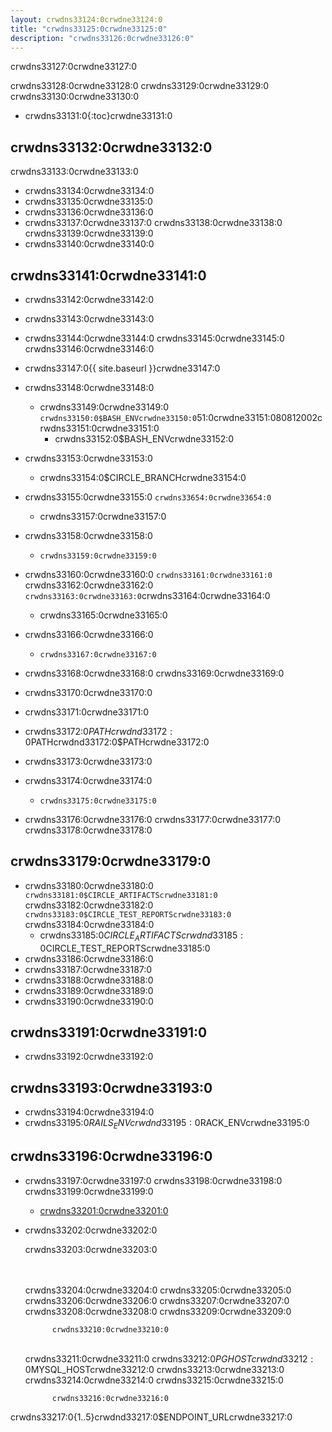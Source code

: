 ```yaml
---
layout: crwdns33124:0crwdne33124:0
title: "crwdns33125:0crwdne33125:0"
description: "crwdns33126:0crwdne33126:0"
---
```

crwdns33127:0crwdne33127:0

crwdns33128:0crwdne33128:0 crwdns33129:0crwdne33129:0 crwdns33130:0crwdne33130:0

- crwdns33131:0{:toc}crwdne33131:0

## crwdns33132:0crwdne33132:0

crwdns33133:0crwdne33133:0

- crwdns33134:0crwdne33134:0
- crwdns33135:0crwdne33135:0
- crwdns33136:0crwdne33136:0
- crwdns33137:0crwdne33137:0 crwdns33138:0crwdne33138:0 crwdns33139:0crwdne33139:0
- crwdns33140:0crwdne33140:0

## crwdns33141:0crwdne33141:0

- crwdns33142:0crwdne33142:0
- crwdns33143:0crwdne33143:0
- crwdns33144:0crwdne33144:0 crwdns33145:0crwdne33145:0 crwdns33146:0crwdne33146:0
- crwdns33147:0{{ site.baseurl }}crwdne33147:0
- crwdns33148:0crwdne33148:0
    
    - crwdns33149:0crwdne33149:0 `crwdns33150:0$BASH_ENVcrwdne33150:0`51:0crwdne33151:080812002crwdns33151:0crwdne33151:0 
        - crwdns33152:0$BASH_ENVcrwdne33152:0

- crwdns33153:0crwdne33153:0
    
    - crwdns33154:0$CIRCLE_BRANCHcrwdne33154:0
- crwdns33155:0crwdne33155:0 `crwdns33654:0crwdne33654:0` 
    - crwdns33157:0crwdne33157:0
- crwdns33158:0crwdne33158:0 
    - `crwdns33159:0crwdne33159:0`
- crwdns33160:0crwdne33160:0 `crwdns33161:0crwdne33161:0` crwdns33162:0crwdne33162:0 `crwdns33163:0crwdne33163:0`crwdns33164:0crwdne33164:0 
    - crwdns33165:0crwdne33165:0

- crwdns33166:0crwdne33166:0
    
    - `crwdns33167:0crwdne33167:0`

- crwdns33168:0crwdne33168:0 crwdns33169:0crwdne33169:0

- crwdns33170:0crwdne33170:0
- crwdns33171:0crwdne33171:0
- crwdns33172:0$PATHcrwdnd33172:0$PATHcrwdnd33172:0$PATHcrwdne33172:0
- crwdns33173:0crwdne33173:0

- crwdns33174:0crwdne33174:0
    
    - `crwdns33175:0crwdne33175:0`
- crwdns33176:0crwdne33176:0 crwdns33177:0crwdne33177:0 crwdns33178:0crwdne33178:0

## crwdns33179:0crwdne33179:0

- crwdns33180:0crwdne33180:0 `crwdns33181:0$CIRCLE_ARTIFACTScrwdne33181:0` crwdns33182:0crwdne33182:0 `crwdns33183:0$CIRCLE_TEST_REPORTScrwdne33183:0` crwdns33184:0crwdne33184:0 
    - crwdns33185:0$CIRCLE_ARTIFACTScrwdnd33185:0$CIRCLE_TEST_REPORTScrwdne33185:0
- crwdns33186:0crwdne33186:0
- crwdns33187:0crwdne33187:0
- crwdns33188:0crwdne33188:0
- crwdns33189:0crwdne33189:0
- crwdns33190:0crwdne33190:0

## crwdns33191:0crwdne33191:0

- crwdns33192:0crwdne33192:0

## crwdns33193:0crwdne33193:0

- crwdns33194:0crwdne33194:0
- crwdns33195:0$RAILS_ENVcrwdnd33195:0$RACK_ENVcrwdne33195:0

## crwdns33196:0crwdne33196:0

- crwdns33197:0crwdne33197:0 crwdns33198:0crwdne33198:0 crwdns33199:0crwdne33199:0 
    - [crwdns33201:0crwdne33201:0](crwdns33200:0crwdne33200:0)

- crwdns33202:0crwdne33202:0
    
    crwdns33203:0crwdne33203:0

    <br /><br />crwdns33204:0crwdne33204:0 crwdns33205:0crwdne33205:0
    crwdns33206:0crwdne33206:0
    crwdns33207:0crwdne33207:0 crwdns33208:0crwdne33208:0 crwdns33209:0crwdne33209:0
    

            crwdns33210:0crwdne33210:0
    

    <br />crwdns33211:0crwdne33211:0
        crwdns33212:0$PGHOSTcrwdnd33212:0$MYSQL_HOSTcrwdne33212:0 crwdns33213:0crwdne33213:0
    crwdns33214:0crwdne33214:0
    crwdns33215:0crwdne33215:0
    

            crwdns33216:0crwdne33216:0
    

crwdns33217:0{1..5}crwdnd33217:0$ENDPOINT_URLcrwdne33217:0